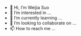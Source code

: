 - 👋 Hi, I’m Weijia Suo
- 👀 I’m interested in ...
- 🌱 I’m currently learning ...
- 💞️ I’m looking to collaborate on ...
- 📫 How to reach me ...

<!---
SWeijia/SWeijia is a ✨ special ✨ repository because its `README.md` (this file) appears on your GitHub profile.
You can click the Preview link to take a look at your changes.
--->
